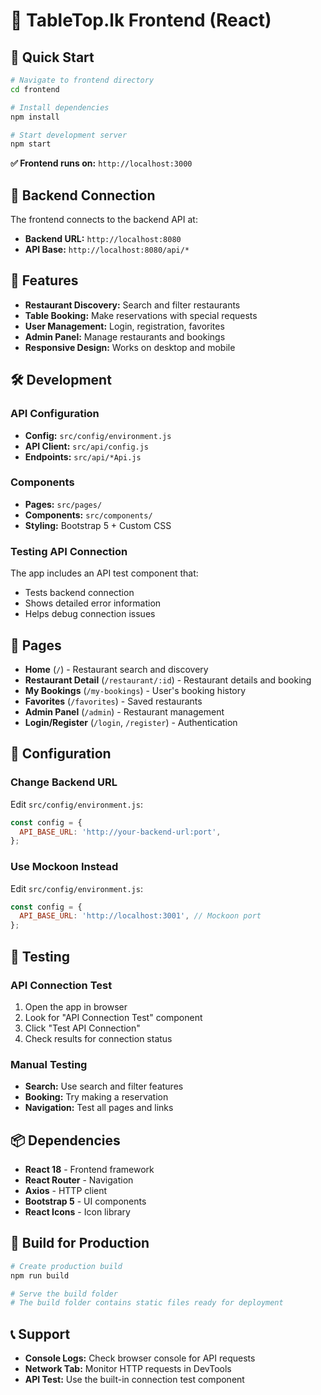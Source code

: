 # 🎨 TableTop.lk Frontend (React)

## 🚀 **Quick Start**

```bash
# Navigate to frontend directory
cd frontend

# Install dependencies
npm install

# Start development server
npm start
```

**✅ Frontend runs on:** `http://localhost:3000`

## 🔗 **Backend Connection**

The frontend connects to the backend API at:
- **Backend URL:** `http://localhost:8080`
- **API Base:** `http://localhost:8080/api/*`

## 📱 **Features**

- **Restaurant Discovery:** Search and filter restaurants
- **Table Booking:** Make reservations with special requests
- **User Management:** Login, registration, favorites
- **Admin Panel:** Manage restaurants and bookings
- **Responsive Design:** Works on desktop and mobile

## 🛠️ **Development**

### **API Configuration**
- **Config:** `src/config/environment.js`
- **API Client:** `src/api/config.js`
- **Endpoints:** `src/api/*Api.js`

### **Components**
- **Pages:** `src/pages/`
- **Components:** `src/components/`
- **Styling:** Bootstrap 5 + Custom CSS

### **Testing API Connection**
The app includes an API test component that:
- Tests backend connection
- Shows detailed error information
- Helps debug connection issues

## 🎯 **Pages**

- **Home** (`/`) - Restaurant search and discovery
- **Restaurant Detail** (`/restaurant/:id`) - Restaurant details and booking
- **My Bookings** (`/my-bookings`) - User's booking history
- **Favorites** (`/favorites`) - Saved restaurants
- **Admin Panel** (`/admin`) - Restaurant management
- **Login/Register** (`/login`, `/register`) - Authentication

## 🔧 **Configuration**

### **Change Backend URL**
Edit `src/config/environment.js`:
```javascript
const config = {
  API_BASE_URL: 'http://your-backend-url:port',
};
```

### **Use Mockoon Instead**
Edit `src/config/environment.js`:
```javascript
const config = {
  API_BASE_URL: 'http://localhost:3001', // Mockoon port
};
```

## 🧪 **Testing**

### **API Connection Test**
1. Open the app in browser
2. Look for "API Connection Test" component
3. Click "Test API Connection"
4. Check results for connection status

### **Manual Testing**
- **Search:** Use search and filter features
- **Booking:** Try making a reservation
- **Navigation:** Test all pages and links

## 📦 **Dependencies**

- **React 18** - Frontend framework
- **React Router** - Navigation
- **Axios** - HTTP client
- **Bootstrap 5** - UI components
- **React Icons** - Icon library

## 🚀 **Build for Production**

```bash
# Create production build
npm run build

# Serve the build folder
# The build folder contains static files ready for deployment
```

## 📞 **Support**

- **Console Logs:** Check browser console for API requests
- **Network Tab:** Monitor HTTP requests in DevTools
- **API Test:** Use the built-in connection test component
